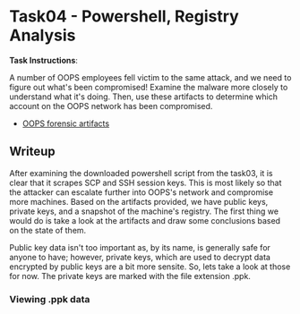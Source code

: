 # Task04 - Powershell, Registry Analysis

**Task Instructions**:

A number of OOPS employees fell victim to the same attack, and we need to figure out what's been compromised! Examine the malware more closely to understand what it's doing. Then, use these artifacts to determine which account on the OOPS network has been compromised.

* [OOPS forensic artifacts]

## Writeup

After examining the downloaded powershell script from the task03, it is clear that it scrapes SCP and SSH session keys. This is most likely so that the attacker can escalate further into OOPS's network and compromise more machines. Based on the artifacts provided, we have public keys, private keys, and a snapshot of the machine's registry. The first thing we would do is take a look at the artifacts and draw some conclusions based on the state of them.

Public key data isn't too important as, by its name, is generally safe for anyone to have; however, private keys, which are used to decrypt data encrypted by public keys are a bit more sensite. So, lets take a look at those for now. The private keys are marked with the file extension .ppk.

### Viewing .ppk data
<img src="">


[OOPS forensic artifacts]: https://github.com/colton-gabertan/NSACodeBreaker2021/blob/task04/artifacts.zip
